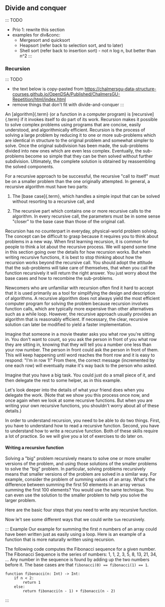
## Divide and conquer

::: TODO
- Prio 1: rewrite this section
- examples for div&conc:
    - Mergesort and quicksort
    - Heapsort (refer back to selection sort, and to later)
    - Shell sort (refer back to insertion sort) - not n log n, but better than n^2
:::


### Recursion

::: TODO
- the text below is copy-pasted from
<https://chalmersgu-data-structure-courses.github.io/OpenDSA/Published/ChalmersGU-Repetition/html/index.html>
- remove things that don't fit with divide-and-conquer
:::

An [algorithm]{.term} (or a function in a computer program) is
[recursive]{.term} if it invokes itself to do part of its
work.
Recursion makes it possible to solve complex problems using programs
that are concise, easily understood, and algorithmically efficient.
Recursion is the process of solving a large problem by reducing it to
one or more sub-problems which are identical in structure to the
original problem and somewhat simpler to solve.
Once the original subdivision has been made, the sub-problems
divided into new ones which are even less complex.
Eventually, the sub-problems become so simple that they can be then
solved without further subdivision.
Ultimately, the complete solution is obtained by reassembling the
solved components.

For a recursive approach to be successful, the recursive
"call to itself" must be on a smaller problem than the one originally
attempted.
In general, a recursive algorithm must have two parts:

1. The [base case]{.term}, which handles a simple input that can be
   solved without resorting to a recursive call, and

2. The recursive part which contains one or more recursive calls to the
   algorithm.
   In every recursive call, the parameters must be in some sense "closer"
   to the base case than those of the original call.

Recursion has no counterpart in everyday, physical-world problem solving.
The concept can be difficult to grasp because it requires you to think
about problems in a new way.
When first learning recursion, it is common for people to think a lot
about the recursive process.
We will spend some time in this section going over the details for
how recursion works.
But when writing recursive functions, it is best to
stop thinking about how the recursion works beyond the recursive
call.
You should adopt the attitude that the sub-problems will take care of
themselves, that when you call the function recursively it will return
the right answer.
You just worry about the base cases and how to recombine the
sub-problems.

Newcomers who are unfamiliar with recursion often find it hard to
accept that it is used primarily as a tool for simplifying the design
and description of algorithms.
A recursive algorithm does not always yield the most efficient
computer program for solving the problem because recursion
involves function calls, which are typically more expensive than other
alternatives such as a while loop.
However, the recursive approach usually provides an algorithm that is
reasonably efficient.
If necessary, the clear, recursive solution can later be modified to
yield a faster implementation.

Imagine that someone in a movie theater asks you what row you're
sitting in.
You don't want to count, so you ask the person in front of you what
row they are sitting in, knowing that they will tell you a number one
less than your row number.
The person in front could ask the person in front of them.
This will keep happening until word reaches the front row and it
is easy to respond: "I'm in row 1!"
From there, the correct message (incremented by one each row)
will eventually make it's way back to the person who asked.

Imagine that you have a big task.
You could just do a small piece of it,
and then delegate
the rest to some helper, as in this example.

<!--
.. inlineav:: recurIntroDelegateCON ss
   :long_name: Recursion Introduction Slideshow 1
   :links: AV/RecurTutor/recurIntroCON.css
   :scripts: AV/RecurTutor/recurIntroDelegateCON.js
   :output: show
 -->

Let's look deeper into the details of what your friend does when
you delegate the work.
(Note that we show  you this process once now,
and once again when we look at some recursive functions.
But when you are writing your own recursive functions,
you shouldn't worry about all of these details.)

<!--
.. inlineav:: recurIntroDetailsCON ss
   :long_name: Recursion Introduction Slideshow 2
   :links: AV/RecurTutor/recurIntroCON.css
   :scripts: AV/RecurTutor/recurIntroDetailsCON.js
   :output: show
 -->

In order to understand recursion, you need to be able to do two
things.
First, you have to understand how to read a recursive function.
Second, you have to understand how to write a recursive function.
Both of these skills require a lot of practice.
So we will give you a lot of exercises to do later on.


#### Writing a recursive function

Solving a "big" problem recursively means to solve one or more smaller
versions of the problem, and using those solutions of the smaller
problems to solve the "big" problem.
In particular, solving problems recursively means that
smaller versions of the problem are solved in a similar way.
For example, consider the problem of summing values of an array.
What's the difference between summing the first 50 elements in an
array versus summing the first 100 elements?
You would use the same technique.
You can even use the solution to the smaller problem to help you solve
the larger problem.

Here are the basic four steps that you need to write any recursive function.

<!--
.. inlineav:: recurWriteStepsCON ss
   :long_name: Recursion Code Writing Slideshow 1
   :links: AV/RecurTutor/recurWriteCON.css
   :scripts: AV/RecurTutor/recurWriteStepsCON.js
   :output: show
 -->

Now le't see some different ways that we could write `Sum` recursively.

<!--
.. inlineav:: recurWriteSumCON ss
   :long_name: Recursion Code Writing Slideshow 2
   :links: AV/RecurTutor/recurWriteCON.css
   :scripts: AV/RecurTutor/recurWriteSumCON.js
   :output: show
 -->

::: Example
Our example for summing the first $n$ numbers of an array
could have been written just as easily using a loop.
Here is an example of a function that is more naturally written
using recursion.

The following code computes the Fibonacci sequence for a given number.
The Fibonacci Sequence is the series of numbers: 1, 1, 2, 3, 5, 8,
13, 21, 34, ...
Any number in the sequence is found by adding up the two numbers
before it.
The base cases are that `fibonacci(0) == fibonacci(1) == 1`.

```
function fibonacci(n: Int) -> Int:
    if n < 2:
        return 1
    else:
        return fibonacci(n - 1) + fibonacci(n - 2)
```

:::
